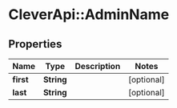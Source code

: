 # CleverApi::AdminName

## Properties
Name | Type | Description | Notes
------------ | ------------- | ------------- | -------------
**first** | **String** |  | [optional] 
**last** | **String** |  | [optional] 

